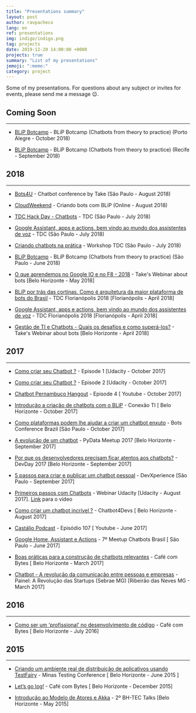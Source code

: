 ```yaml
---
title: "Presentations summary"
layout: post
author: ravpacheco
lang: en
ref: presentations
img: indigo/indigo.png
tag: projects
date: 2019-12-20 14:00:00 +0000
projects: true
summary: "List of my presentations"
jemoji: ":memo:"
category: project
---
```


Some of my presentations. For questions about any subject or invites for events, please send me a message 😉.

<div class="breaker"></div>

## Coming Soon
-----------------------------

* [BLiP Botcamp](http://botcamp.blip.ai/) - BLiP Botcamp (Chatbots from theory to practice) (Porto Alegre - October 2018)

* [BLiP Botcamp](http://botcamp.blip.ai/) - BLiP Botcamp (Chatbots from theory to practice) (Recife - September 2018)

## 2018
-----------------------------
* [Bots4U](http://www.bots4u.com.br/) - Chatbot conference by Take (São Paulo - August 2018)

* [CloudWeekend](http://www.cloudweekend.com.br/palestra/?titulo=criando-bots-com-blip) - Criando bots com BLiP (Online - August 2018)

* [TDC Hack Day - Chatbots](http://www.thedevelopersconference.com.br/tdc/2018/saopaulo/hackathon-hackday-chatbots) - TDC (São Paulo - July 2018)

* [Google Assistant, apps e actions, bem vindo ao mundo dos assistentes de voz](http://www.thedevelopersconference.com.br/tdc/2018/saopaulo/trilha-computacao-cognitiva) - TDC (São Paulo - July 2018)

* [Criando chatbots na prática](http://www.thedevelopersconference.com.br/tdc/2018/saopaulo/workshop-criando-chatbots-na-pratica) - Workshop TDC (São Paulo - July 2018)

* [BLiP Botcamp](http://botcamp.blip.ai/) - BLiP Botcamp (Chatbots from theory to practice) (São Paulo - June 2018)

* [O que aprendemos no Google IO e no F8 - 2018](https://www.youtube.com/watch?v=90N-UZBF388) - Take's Webinar about bots [Belo Horizonte - May 2018]

* [BLiP por trás das cortinas. Como é arquitetura da maior plataforma de bots do Brasil](http://www.thedevelopersconference.com.br/tdc/2018/florianopolis/trilha-arquitetura) - TDC Florianópolis 2018 [Florianópolis - April 2018]

* [Google Assistant, apps e actions, bem vindo ao mundo dos assistentes de voz](http://www.thedevelopersconference.com.br/tdc/2018/florianopolis/trilha-computacao-cognitiva) - TDC Florianópolis 2018 [Florianópolis - April 2018]


* [Gestão de TI e Chatbots - Quais os desafios e como superá-los?](https://www.youtube.com/watch?v=I9VP1bddZqA) - Take's Webinar about bots [Belo Horizonte - April 2018]

## 2017
-----------------------------

* [Como criar seu Chatbot ?](https://goo.gl/3nJNbh) - Episode 1 [Udacity - October 2017]

* [Como criar seu Chatbot ?](https://goo.gl/R5YFWd) - Episode 2 [Udacity - October 2017]

* [Chatbot Pernambuco Hangout](https://www.youtube.com/watch?v=mNaAqBAcW48&t=4s) - Episode 4 [ Youtube - October 2017]

* [Introdução a criação de chatbots com o BLiP](http://meloeventos.com.br/conexaoti/) - Conexão TI [ Belo Horizonte - October 2017]

* [Como plataformas podem lhe ajudar a criar um chatbot enxuto](https://www.sympla.com.br/bots-brasil-conf__162267?d=rafael-blip) - Bots Conference Brazil [São Paulo - October 2017]

* [A evolução de um chatbot](#) - PyData Meetup 2017 [Belo Horizonte - September 2017]

* [Por que os desenvolvedores precisam ficar atentos aos chatbots?](#) - DevDay 2017 [Belo Horizonte - September 2017]

* [5 passos para criar e publicar um chatbot pessoal](#) - DevXperience [São Paulo - September 2017]

* [Primeiros passos com Chatbots](https://goo.gl/azybbh) - Webinar Udacity [Udacity - August 2017]. [Link](https://www.youtube.com/embed/k4MdI-rhvyA) para o vídeo

* [Como criar um chatbot incrível ?](http://ravpacheco.com/chatbot4devs-apresentacao/) - Chatbot4Devs [ Belo Horizonte - August 2017]

* [Castálio Podcast](https://www.youtube.com/watch?v=UCToxnuNKQo) - Episódio 107 [ Youtube - June 2017]

* [Google Home, Assistant e Actions](http://ravpacheco.com/google-home-apresentacao/) - 7º Meetup Chatbots Brasil [ São Paulo - June 2017]

* [Boas práticas para a construção de chatbots relevantes](http://ravpacheco.com/boas-praticas-construcao-chatbots/) - Café com Bytes [ Belo Horizonte - March 2017]

* [Chatbot - A revolução da comunicação entre pessoas e empresas](http://ravpacheco.com/painel-sebrae-apresentacao/) - Painel: A Revolução das Startups (Sebrae MG) [Ribeirão das Neves MG - March 2017]

## 2016
-----------------------------

* [Como ser um ‘profissional’ no desenvolvimento de código](http://ravpacheco.com/profissional-software/) - Café com Bytes [ Belo Horizonte - July 2016]

## 2015
-----------------------------

* [Criando um ambiente real de distribuição de aplicativos usando TestFairy](http://ravpacheco.com/distribuindo-aplicativos-com-testFairy/) - Minas Testing Conference [ Belo Horizonte - June 2015 ]

* [Let’s go log!](http://ravpacheco.com/elk-log-apresentacao/) - Café com Bytes [ Belo Horizonte - December 2015]

* [Introdução ao Modelo de Atores e Akka](http://ravpacheco.com/introducao-akka-apresentacao/) - 2º BH-TEC Talks [Belo Horizonte - May 2015]